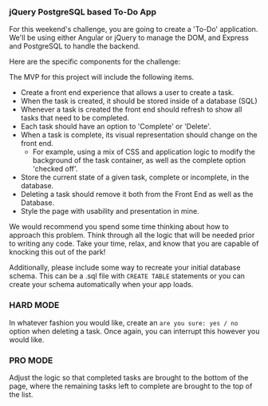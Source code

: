 ### jQuery PostgreSQL based To-Do App

For this weekend's challenge, you are going to create a 'To-Do' application.  We'll be using either Angular or jQuery to manage the DOM, and Express and PostgreSQL to handle the backend.

Here are the specific components for the challenge:

The MVP for this project will include the following items.

* Create a front end experience that allows a user to create a task.
* When the task is created, it should be stored inside of a database (SQL)
* Whenever a task is created the front end should refresh to show all tasks that need to be completed.
* Each task should have an option to 'Complete' or 'Delete'.
* When a task is complete, its visual representation should change on the front end.
  * For example, using a mix of CSS and application logic to modify the background of the task container, as well as the complete option 'checked off'.
* Store the current state of a given task, complete or incomplete, in the database.
* Deleting a task should remove it both from the Front End as well as the Database.
* Style the page with usability and presentation in mine.

We would recommend you spend some time thinking about how to approach this problem. Think through all the logic that will be needed prior to writing any code. Take your time, relax, and know that you are capable of knocking this out of the park!

Additionally, please include some way to recreate your initial database schema. This can be a .sql file with `CREATE TABLE` statements or you can create your schema automatically when your app loads.

### HARD MODE

In whatever fashion you would like, create an `are you sure: yes / no` option when deleting a task. Once again, you can interrupt this however you would like.

### PRO MODE

Adjust the logic so that completed tasks are brought to the bottom of the page, where the remaining tasks left to complete are brought to the top of the list.